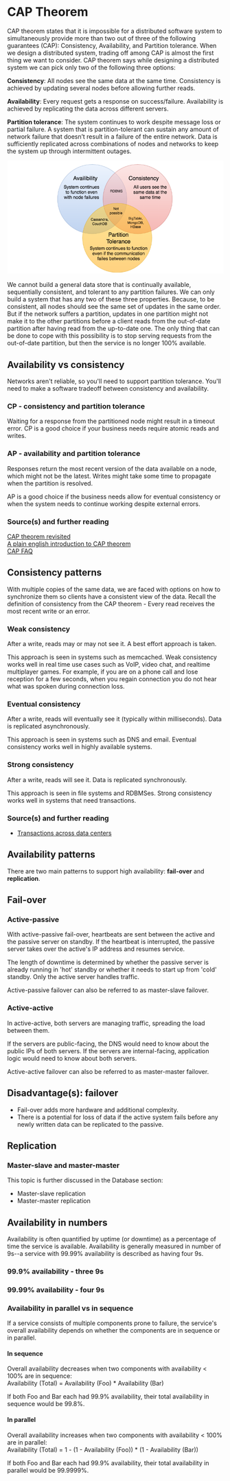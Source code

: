 # CAP Theorem

CAP theorem states that it is impossible for a distributed software system to simultaneously provide more than two out of three of the following guarantees (CAP): Consistency, Availability, and Partition tolerance. When we design a distributed system, trading off among CAP is almost the first thing we want to consider. CAP theorem says while designing a distributed system we can pick only two of the following three options:

**Consistency**: All nodes see the same data at the same time. Consistency is achieved by updating several nodes before allowing further reads.

**Availability**: Every request gets a response on success/failure. Availability is achieved by replicating the data across different servers.

**Partition tolerance**: The system continues to work despite message loss or partial failure. A system that is partition-tolerant can sustain any amount of network failure that doesn’t result in a failure of the entire network. Data is sufficiently replicated across combinations of nodes and networks to keep the system up through intermittent outages.

<p align="center">
  <img src="images/CAP.png">
</p>

We cannot build a general data store that is continually available, sequentially consistent, and tolerant to any partition failures. We can only build a system that has any two of these three properties. Because, to be consistent, all nodes should see the same set of updates in the same order. But if the network suffers a partition, updates in one partition might not make it to the other partitions before a client reads from the out-of-date partition after having read from the up-to-date one. The only thing that can be done to cope with this possibility is to stop serving requests from the out-of-date partition, but then the service is no longer 100% available.

## Availability vs consistency
Networks aren't reliable, so you'll need to support partition tolerance. You'll need to make a software tradeoff between consistency and availability.

### CP - consistency and partition tolerance
Waiting for a response from the partitioned node might result in a timeout error. CP is a good choice if your business needs require atomic reads and writes.

### AP - availability and partition tolerance
Responses return the most recent version of the data available on a node, which might not be the latest. Writes might take some time to propagate when the partition is resolved.

AP is a good choice if the business needs allow for eventual consistency or when the system needs to continue working despite external errors.

### Source(s) and further reading
[CAP theorem revisited](http://robertgreiner.com/2014/08/cap-theorem-revisited/)<br>
[A plain english introduction to CAP theorem](http://ksat.me/a-plain-english-introduction-to-cap-theorem/)<br>
[CAP FAQ](https://github.com/henryr/cap-faq)<br>

## Consistency patterns
With multiple copies of the same data, we are faced with options on how to synchronize them so clients have a consistent view of the data. Recall the definition of consistency from the CAP theorem - Every read receives the most recent write or an error.

### **Weak consistency**
After a write, reads may or may not see it. A best effort approach is taken.

This approach is seen in systems such as memcached. Weak consistency works well in real time use cases such as VoIP, video chat, and realtime multiplayer games. For example, if you are on a phone call and lose reception for a few seconds, when you regain connection you do not hear what was spoken during connection loss.

### Eventual consistency
After a write, reads will eventually see it (typically within milliseconds). Data is replicated asynchronously.

This approach is seen in systems such as DNS and email. Eventual consistency works well in highly available systems.

### Strong consistency
After a write, reads will see it. Data is replicated synchronously.

This approach is seen in file systems and RDBMSes. Strong consistency works well in systems that need transactions.

### Source(s) and further reading <br>
* [Transactions across data centers](http://snarfed.org/transactions_across_datacenters_io.html)

## Availability patterns
There are two main patterns to support high availability: **fail-over** and **replication**.

## Fail-over
### Active-passive
With active-passive fail-over, heartbeats are sent between the active and the passive server on standby. If the heartbeat is interrupted, the passive server takes over the active's IP address and resumes service.

The length of downtime is determined by whether the passive server is already running in 'hot' standby or whether it needs to start up from 'cold' standby. Only the active server handles traffic.

Active-passive failover can also be referred to as master-slave failover.

### Active-active
In active-active, both servers are managing traffic, spreading the load between them.

If the servers are public-facing, the DNS would need to know about the public IPs of both servers. If the servers are internal-facing, application logic would need to know about both servers.

Active-active failover can also be referred to as master-master failover.

## Disadvantage(s): failover
* Fail-over adds more hardware and additional complexity.
* There is a potential for loss of data if the active system fails before any newly written data can be replicated to the passive.

## Replication
### Master-slave and master-master
This topic is further discussed in the Database section:
* Master-slave replication
* Master-master replication

## Availability in numbers
Availability is often quantified by uptime (or downtime) as a percentage of time the service is available. Availability is generally measured in number of 9s--a service with 99.99% availability is described as having four 9s.

### 99.9% availability - three 9s

### 99.99% availability - four 9s

### Availability in parallel vs in sequence
If a service consists of multiple components prone to failure, the service's overall availability depends on whether the components are in sequence or in parallel.

#### In sequence
Overall availability decreases when two components with availability < 100% are in sequence:<br>
Availability (Total) = Availability (Foo) * Availability (Bar)

If both Foo and Bar each had 99.9% availability, their total availability in sequence would be 99.8%.

#### In parallel
Overall availability increases when two components with availability < 100% are in parallel:<br>
Availability (Total) = 1 - (1 - Availability (Foo)) * (1 - Availability (Bar))

If both Foo and Bar each had 99.9% availability, their total availability in parallel would be 99.9999%.
